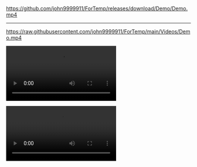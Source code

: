 https://github.com/john9999911/ForTemp/releases/download/Demo/Demo.mp4

---

https://raw.githubusercontent.com/john9999911/ForTemp/main/Videos/Demo.mp4

<video src="./Videos/Demo.mp4"></video>

<video src="https://raw.githubusercontent.com/john9999911/ForTemp/main/Videos/Demo.mp4"></video>
